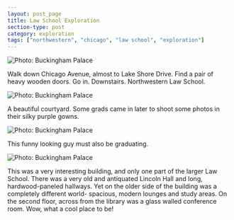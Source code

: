 ```yaml
---
layout: post_page
title: Law School Exploration
section-type: post
category: exploration
tags: ["northwestern", "chicago", "law school", "exploration"]
---
```


<img alt="Photo: Buckingham Palace" src="http://nmlin.org/Images/2015.05.14/nu.jpg" style="max-width:630px;">

Walk down Chicago Avenue, almost to Lake Shore Drive. Find a pair of heavy wooden doors. Go in. Downstairs. Northwestern Law School.

<img alt="Photo: Buckingham Palace" src="http://nmlin.org/Images/2015.05.14/courtyard.jpg" style="max-width:630px;">

A beautiful courtyard. Some grads came in later to shoot some photos in their silky purple gowns. 

<img alt="Photo: Buckingham Palace" src="http://nmlin.org/Images/2015.05.14/dude.jpg" style="max-width:630px;">

This funny looking guy must also be graduating.

<img alt="Photo: Buckingham Palace" src="http://nmlin.org/Images/2015.05.14/rub.jpg" style="max-width:630px;">

This was a very interesting building, and only one part of the larger Law School. There was a very old and antiquated Lincoln Hall and long, hardwood-paneled hallways. Yet on the older side of the building was a completely different world- spacious, modern lounges and study areas. On the second floor, across from the library was a glass walled conference room. Wow, what a cool place to be!